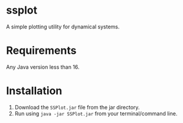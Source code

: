 # ssplot
A simple plotting utility for dynamical systems.

# Requirements
Any Java version less than 16.

# Installation
1. Download the `SSPlot.jar` file from the jar directory.
2. Run using `java -jar SSPlot.jar` from your terminal/command line.
